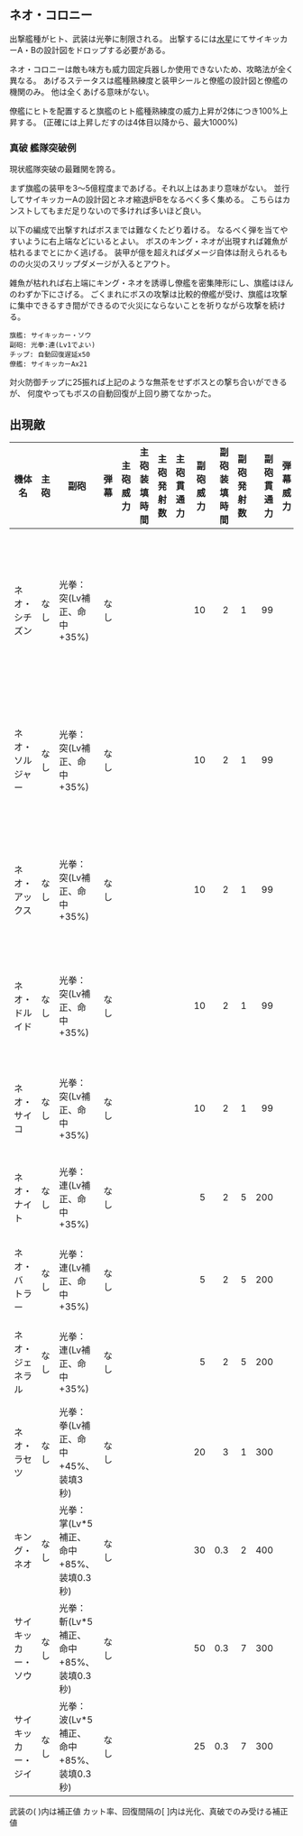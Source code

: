 ## ネオ・コロニー

出撃艦種がヒト、武装は光拳に制限される。
出撃するには[水星](水星.md)にてサイキッカーA・Bの設計図をドロップする必要がある。

ネオ・コロニーは敵も味方も威力固定兵器しか使用できないため、攻略法が全く異なる。
あげるステータスは艦種熟練度と装甲シールと僚艦の設計図と僚艦の機関のみ。
他は全くあげる意味がない。

僚艦にヒトを配置すると旗艦のヒト艦種熟練度の威力上昇が2体につき100%上昇する。
(正確には上昇しだすのは4体目以降から、最大1000%)


### 真破 艦隊突破例

現状艦隊突破の最難関を誇る。

まず旗艦の装甲を3～5億程度まであげる。それ以上はあまり意味がない。
並行してサイキッカーAの設計図とネオ縮退炉Bをなるべく多く集める。
こちらはカンストしてもまだ足りないので多ければ多いほど良い。

以下の編成で出撃すればボスまでは難なくたどり着ける。
なるべく弾を当てやすいように右上端などにいるとよい。
ボスのキング・ネオが出現すれば雑魚が枯れるまでとにかく逃げる。
装甲が億を超えればダメージ自体は耐えられるものの火災のスリップダメージが入るとアウト。

雑魚が枯れれば右上端にキング・ネオを誘導し僚艦を密集陣形にし、旗艦はほんのわずか下にさげる。
ごくまれにボスの攻撃は比較的僚艦が受け、旗艦は攻撃に集中できるすき間ができるので火災にならないことを祈りながら攻撃を続ける。

```
旗艦: サイキッカー・ソウ
副砲: 光拳:連(Lv1でよい)
チップ: 自動回復遅延x50
僚艦: サイキッカーAx21
```

対火防御チップに25振れば上記のような無茶をせずボスとの撃ち合いができるが、
何度やってもボスの自動回復が上回り勝てなかった。

## 出現敵

<ul class="enemies-list"></ul>

| 機体名             | 主砲 | 副砲                                    | 弾幕 | 主砲威力 | 主砲装填時間 | 主砲発射数 | 主砲貫通力 | 副砲威力 | 副砲装填時間 | 副砲発射数 | 副砲貫通力 | 弾幕威力 | 弾幕装填時間 | 弾幕発射数 | 弾幕貫通力 | 機関        | 設計図             | 実弾カット | Eカット | 爆風カット | 回避率 | 爆風回避率 | 回復間隔 | 登場ステージ                         |
|--------------------|------|-----------------------------------------|------|---------:|-------------:|-----------:|-----------:|---------:|-------------:|-----------:|-----------:|---------:|-------------:|-----------:|-----------:|-------------|--------------------|-----------:|--------:|-----------:|-------:|-----------:|----------|--------------------------------------|
| ネオ・シチズン     | なし | 光拳：突(Lv補正、命中+35%)              | なし |          |              |            |            |       10 |            2 |          1 |         99 |          |              |            |            | ネオ縮退炉A | サイキッカーB      |         0% |      0% |         0% |    75% |         0% | なし     | 1、1ボス、2、3、4、5、6、7、8、9、10 |
| ネオ・ソルジャー   | なし | 光拳：突(Lv補正、命中+35%)              | なし |          |              |            |            |       10 |            2 |          1 |         99 |          |              |            |            | ネオ縮退炉B | サイキッカーB      |         0% |      0% |         0% |    75% |         0% | なし     | 2ボス、3、4、5、6、7、8、9、10       |
| ネオ・アックス     | なし | 光拳：突(Lv補正、命中+35%)              | なし |          |              |            |            |       10 |            2 |          1 |         99 |          |              |            |            | ネオ縮退炉B | サイキッカーB      |         0% |      0% |         0% |    75% |         0% | なし     | 3ボス、4、5、6、7、8、9、10          |
| ネオ・ドルイド     | なし | 光拳：突(Lv補正、命中+35%)              | なし |          |              |            |            |       10 |            2 |          1 |         99 |          |              |            |            | ネオ縮退炉B | サイキッカーB      |         0% |      0% |         0% |    75% |         0% | なし     | 4ボス、5、6、7、8、9、10             |
| ネオ・サイコ       | なし | 光拳：突(Lv補正、命中+35%)              | なし |          |              |            |            |       10 |            2 |          1 |         99 |          |              |            |            | ネオ縮退炉B | サイキッカーA      |         0% |      0% |         0% |    75% |         0% | なし     | 5ボス、6、7、8、9、10                |
| ネオ・ナイト       | なし | 光拳：連(Lv補正、命中+35%)              | なし |          |              |            |            |        5 |            2 |          5 |        200 |          |              |            |            | ネオ縮退炉C | サイキッカーA      |         0% |      0% |         0% |    75% |         0% | なし     | 6ボス、7、8、9、10                   |
| ネオ・バトラー     | なし | 光拳：連(Lv補正、命中+35%)              | なし |          |              |            |            |        5 |            2 |          5 |        200 |          |              |            |            | ネオ縮退炉D | サイキッカーA      |         0% |      0% |         0% |    75% |         0% | なし     | 7ボス、8、9、10                      |
| ネオ・ジェネラル   | なし | 光拳：連(Lv補正、命中+35%)              | なし |          |              |            |            |        5 |            2 |          5 |        200 |          |              |            |            | ネオ縮退炉E | サイキッカーA      |         0% |      0% |         0% |    75% |         0% | なし     | 8ボス、9、10                         |
| ネオ・ラセツ       | なし | 光拳：拳(Lv補正、命中+45%、装填3秒)     | なし |          |              |            |            |       20 |            3 |          1 |        300 |          |              |            |            | ネオ縮退炉F | サイキッカー・リン |        80% |     15% |        99% |     0% |         0% | 1秒      | 9ボス、10                            |
| キング・ネオ       | なし | 光拳：掌(Lv*5補正、命中+85%、装填0.3秒) | なし |          |              |            |            |       30 |          0.3 |          2 |        400 |          |              |            |            | ネオ縮退炉G | サイキッカー・ネオ |        75% |     15% |        99% |    95% |        95% | 1秒      | 10ボス                               |
| サイキッカー・ソウ | なし | 光拳：斬(Lv*5補正、命中+85%、装填0.3秒) | なし |          |              |            |            |       50 |          0.3 |          7 |        300 |          |              |            |            | ネオ縮退炉H | サイキッカー・ソウ |        75% |     15% |        99% |    95% |        95% | 1秒      | 10裏ボス(覚醒以下)                   |
| サイキッカー・ジイ | なし | 光拳：波(Lv*5補正、命中+85%、装填0.3秒) | なし |          |              |            |            |       25 |          0.3 |          7 |        300 |          |              |            |            | ネオ縮退炉H | サイキッカー・ジイ |        75% |     15% |        99% |    95% |        95% | 1秒      | 10裏ボス(光化以上)                   |

武装の( )内は補正値
カット率、回復間隔の[ ]内は光化、真破でのみ受ける補正値
